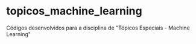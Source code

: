 # topicos_machine_learning

Códigos desenvolvidos para a disciplina de "Tópicos Especiais - Machine Learning"

